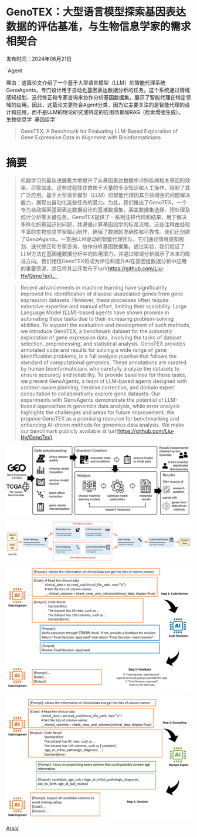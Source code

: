 # GenoTEX：大型语言模型探索基因表达数据的评估基准，与生物信息学家的需求相契合

发布时间：2024年06月21日

`Agent

理由：这篇论文介绍了一个基于大型语言模型（LLM）的智能代理系统GenoAgents，专门设计用于自动化基因表达数据分析的任务。这个系统通过情境感知规划、迭代修正和专家咨询来协作分析基因数据集，展示了智能代理在特定领域的应用。因此，这篇论文更符合Agent分类，因为它主要关注的是智能代理的设计和应用，而不是LLM的理论研究或特定的应用场景如RAG（检索增强生成）。` `生物信息学` `基因组学`

> GenoTEX: A Benchmark for Evaluating LLM-Based Exploration of Gene Expression Data in Alignment with Bioinformaticians

# 摘要

> 机器学习的最新进展极大地提升了从基因表达数据中识别疾病相关基因的效率。尽管如此，这些过程往往依赖于大量的专业知识和人工操作，限制了其广泛应用。基于大型语言模型（LLM）的智能代理因其日益增强的问题解决能力，展现出自动化这些任务的潜力。为此，我们推出了GenoTEX，一个专为自动探索基因表达数据设计的基准数据集，涵盖数据集选择、预处理及统计分析等关键任务。GenoTEX提供了一系列注释代码和结果，用于解决多样化的基因识别问题，并遵循计算基因组学的标准流程。这些注释由经验丰富的生物信息学家精心制作，确保了数据的准确性和可靠性。我们还创建了GenoAgents，一支由LLM驱动的智能代理团队，它们通过情境感知规划、迭代修正和专家咨询，协作分析基因数据集。通过实验，我们验证了LLM方法在基因组数据分析中的应用潜力，并通过错误分析揭示了未来的改进方向。我们相信GenoTEX将成为评估和提升AI在基因组数据分析中应用的重要资源，并已将其公开发布于\url{https://github.com/Liu-Hy/GenoTex}。

> Recent advancements in machine learning have significantly improved the identification of disease-associated genes from gene expression datasets. However, these processes often require extensive expertise and manual effort, limiting their scalability. Large Language Model (LLM)-based agents have shown promise in automating these tasks due to their increasing problem-solving abilities. To support the evaluation and development of such methods, we introduce GenoTEX, a benchmark dataset for the automatic exploration of gene expression data, involving the tasks of dataset selection, preprocessing, and statistical analysis. GenoTEX provides annotated code and results for solving a wide range of gene identification problems, in a full analysis pipeline that follows the standard of computational genomics. These annotations are curated by human bioinformaticians who carefully analyze the datasets to ensure accuracy and reliability. To provide baselines for these tasks, we present GenoAgents, a team of LLM-based agents designed with context-aware planning, iterative correction, and domain expert consultation to collaboratively explore gene datasets. Our experiments with GenoAgents demonstrate the potential of LLM-based approaches in genomics data analysis, while error analysis highlights the challenges and areas for future improvement. We propose GenoTEX as a promising resource for benchmarking and enhancing AI-driven methods for genomics data analysis. We make our benchmark publicly available at \url{https://github.com/Liu-Hy/GenoTex}.

![GenoTEX：大型语言模型探索基因表达数据的评估基准，与生物信息学家的需求相契合](../../../paper_images/2406.15341/x1.png)

![GenoTEX：大型语言模型探索基因表达数据的评估基准，与生物信息学家的需求相契合](../../../paper_images/2406.15341/x2.png)

![GenoTEX：大型语言模型探索基因表达数据的评估基准，与生物信息学家的需求相契合](../../../paper_images/2406.15341/x3.png)

![GenoTEX：大型语言模型探索基因表达数据的评估基准，与生物信息学家的需求相契合](../../../paper_images/2406.15341/x4.png)

[Arxiv](https://arxiv.org/abs/2406.15341)